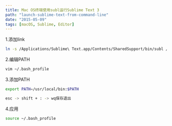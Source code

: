 ```yaml
---
title: Mac OS终端使用subl运行Sublime Text 3
path: "launch-sublime-text-from-command-line"
date: "2015-05-09"
tags: [macOS, Sublime, Editor]
---
```

1.添加link
``` bash
ln -s /Applications/Sublime\ Text.app/Contents/SharedSupport/bin/subl /usr/local/bin/subl
```

2.编辑PATH
``` bash
vim ~/.bash_profile
```

3.添加PATH
``` bash
export PATH=/usr/local/bin:$PATH
```

``` bash
esc -> shift + : -> wq保存退出
```

4.应用
``` bash
source ~/.bash_profile
```